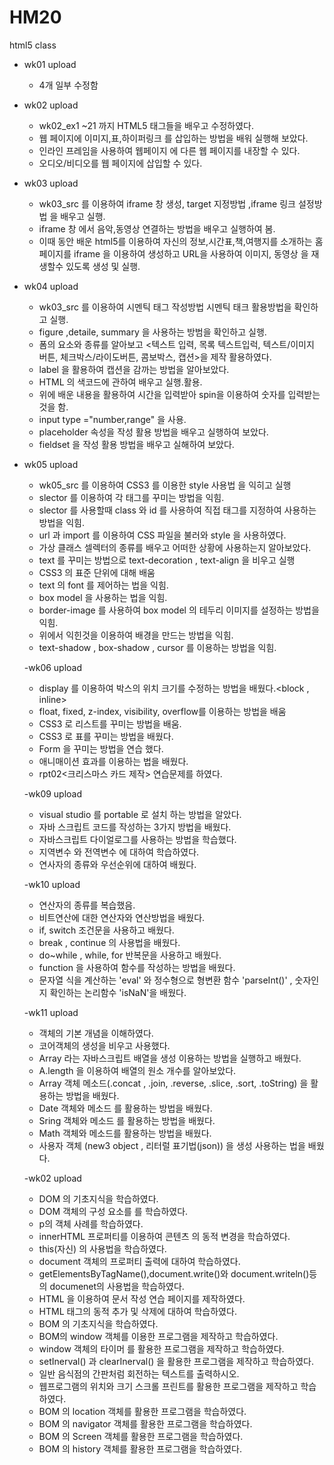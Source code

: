 # HM20
html5 class

- wk01 upload
  - 4개 일부 수정함

- wk02 upload
  - wk02_ex1 ~21 까지 HTML5 태그들을 배우고 수정하였다.
  - 웹 페이지에 이미지,표,하이퍼링크 를 삽입하는 방법을 배워 실행해 보았다.
  - 인라인 프레임을 사용하여 웹페이지 에 다른 웹 페이지를 내장할 수 있다.
  - 오디오/비디오를 웹 페이지에 삽입할 수 있다.

- wk03 upload
  - wk03_src 를 이용하여 iframe 창 생성, target 지정방법 ,iframe 링크 설정방법 을 배우고 실행.
  - iframe 창 에서 음악,동영상 연결하는 방법을 배우고 실행하여 봄.
  - 이때 동안 배운 html5를 이용하여 자신의 정보,시간표,책,여행지를 소개하는 홈페이지를 iframe 을 이용하여 생성하고
    URL을 사용하여 이미지, 동영상 을 재생할수 있도록 생성 및 실행.

- wk04 upload
  - wk03_src 를 이용하여 시멘틱 태그 작성방법 시멘틱 태크 활용방법을 확인하고 실행.
  - figure ,detaile, summary 을 사용하는 방범을 확인하고 실행.
  - 폼의 요소와 종류를 알아보고 <텍스트 입력, 목록 텍스트입럭, 텍스트/이미지 버튼, 체크박스/라이도버튼, 콤보박스, 캡션>을 제작 활용하였다.
  - label 을 활용하여 캡션을 감까는 방법을 알아보았다.
  - HTML 의 색코드에 관하여 배우고 실행.활용.
  - 위에 배운 내용을 활용하여 시간을 입력받아 spin을 이용하여 숫자를 입력받는 것을 함.
  - input type ="number,range" 을 사용.
  - placeholder 속성을 작성 활용 방법을 배우고 실행하여 보았다.
  - fieldset 을 작성 활용 방법을 배우고 실해하여 보았다.
  
- wk05 upload
  - wk05_src 를 이용하여 CSS3 를 이용한 style 사용법 을 익히고 실행
  - slector 를 이용하여 각 태그를 꾸미는 방법을 익힘.
  - slector 를 사용할때 class 와 id 를 사용하여 직접 태그를 지정하여 사용하는 방법을 익힘.
  - url 과 import 를 이용하여 CSS 파일을 불러와 style 을 사용하였다.
  - 가상 클래스 셀렉터의 종류를 배우고 어떠한 상황에 사용하는지 알아보았다.
  - text 를 꾸미는 방법으로 text-decoration , text-align 을 비우고 실행
  - CSS3 의 표준 단위에 대해 배움
  - text 의 font 를 제어하는 법을 익힘.
  - box model 을 사용하는 법을 익힘.
  - border-image 를 사용하여 box model 의 테두리 이미지를 설정하는 방법을 익힘.
  - 위에서 익힌것을 이용하여 배경을 만드는 방법을 익힘.
  - text-shadow , box-shadow , cursor 를 이용하는 방법을 익힘.
  
  -wk06 upload
    - display 를 이용하여 박스의 위치 크기를 수정하는 방법을 배웠다.<block , inline>
    - float, fixed, z-index, visibility, overflow를 이용하는 방법을 배움
    - CSS3 로 리스트를 꾸미는 방법을 배움.
    - CSS3 로 표를 꾸미는 방법을 배웠다.
    - Form 을 꾸미는 방법을 연습 했다.
    - 애니매이션 효과를 이용하는 법을 배웠다.
    - rpt02<크리스마스 카드 제작> 연습문제를 하였다.

  -wk09 upload
    - visual studio 를 portable 로 설치 하는 방법을 알았다.
    - 자바 스크립트 코드를 작성하는 3가지 방법을 배웠다.
    - 자바스크립트 다이얼로그를 사용하는 방법을 학습했다.
    - 지역변수 와 전역변수 에 대하여 학습하였다.
    - 연사자의 종류와 우선순위에 대하여 배웠다.

  -wk10 upload
    - 연산자의 종류를 복습했음.
    - 비트연산에 대한 연산자와 연산방법을 배웠다.
    - if, switch 조건문을 사용하고 배웠다.
    - break , continue 의 사용법을 배웠다.
    - do~while , while, for 반복문을 사용하고 배웠다.
    - function 을 사용하여 함수를 작성하는 방법을 배웠다.
    - 문자열 식을 계산하는 'eval' 와 정수형으로 형변환 함수 'parseInt()' , 숫자인지 확인하는 논리함수 'isNaN'을 배웠다.
    
   -wk11 upload
    - 객체의 기본 개념을 이해하였다.
    - 코어객체의 생성을 비우고 사용했다.
    - Array 라는 자바스크립트 배열을 생성 이용하는 방법을 실행하고 배웠다.
    - A.length 을 이용하여 배열의 원소 개수를 알아보았다.
    - Array 객체 메소드(.concat , .join, .reverse, .slice, .sort, .toString) 을 활용하는 방법을 배웠다.
    - Date 객체와 메소드 를 활용하는 방법을 배웠다.
    - Sring 객체와 메소드 를 활용하는 방법을 배웠다.
    - Math 객체와 메소드를 활용하는 방법을 배웠다.
    - 사용자 객체 (new3 object , 리터럴 표기법(json)) 을 생성 사용하는 법을 배웠다.
    
   -wk02 upload
    - DOM 의 기초지식을 학습하였다.
    - DOM 객체의 구성 요소를 를 학습하였다.
    - p의 객체 사례를 학습하였다.
    - innerHTML 프로퍼티를 이용하여 콘텐츠 의 동적 변경을 학습하였다.
    - this(자신) 의 사용법을 학습하였다.
    - document 객체의 프로퍼티 출력에 대하여 학습하였다.
    - getElementsByTagName(),document.write()와 document.writeln()등의 documenet의 사용법을 학습하였다.
    - HTML 을 이용하여 문서 작성 연습 페이지를 제작하였다.
    - HTML 태그의 동적 추가 및 삭제에 대하여 학습하였다.
    - BOM 의 기초지식을 학습하였다.
    - BOM의 window 객체를 이용한 프로그램을 제작하고 학습하였다.
    - window 객체의 타이머 를 활용한 프로그램을 제작하고 학습하였다.
    - setInerval() 과 clearInerval() 을 활용한 프로그램을 제작하고 학습하였다.
    - 일반 음식점의 간판처럼 회전하는 텍스트를 출력하시오.
    - 웹프로그램의 위치와 크기 스크롤 프린트를 활용한 프로그램을 제작하고 학습하였다.
    - BOM 의 location 객체를 활용한 프로그램을 학습하였다.
    - BOM 의 navigator 객체를 활용한 프로그램을 학습하였다.
    - BOM 의 Screen 객체를 활용한 프로그램을 학습하였다.
    - BOM 의 history 객체를 활용한 프로그램을 학습하였다.
